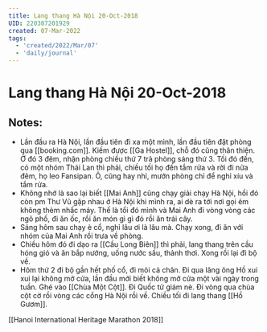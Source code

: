 ```yaml
---
title: Lang thang Hà Nội 20-Oct-2018
UID: 220307201929
created: 07-Mar-2022
tags:
  - 'created/2022/Mar/07'
  - 'daily/journal'
---
```

# Lang thang Hà Nội 20-Oct-2018

## Notes:

- Lần đầu ra Hà Nội, lần đầu tiên đi xa một mình, lần đầu tiên đặt phòng qua [[booking.com]]. Kiếm được [[Ga Hostel]], chỗ đó cũng thân thiện. Ở đó 3 đêm, nhận phòng chiều thứ 7 trả phòng sáng thứ 3. Tối đó đến, có một nhóm Thái Lan thì phải, chiều tối họ đến tắm rửa và rời đi nửa đêm, họ leo Fansipan. Ô, cũng hay nhỉ, mướn phòng chỉ để nghỉ xíu và tắm rửa.
- Không nhớ là sao lại biết [[Mai Anh]] cũng chạy giải chạy Hà Nội, hồi đó còn pm Thư Vũ gặp nhau ở Hà Nội khi mình ra, ai dè ra tới nơi gọi ẻm không thèm nhấc máy. Thế là tối đó mình và Mai Anh đi vòng vòng các ngõ phố, đi ăn ốc, rồi ăn món gì gì đó rồi ăn trái cây.
- Sáng hôm sau chạy è cổ, nghỉ lâu ơi là lâu mà. Chạy xong, đi ăn với nhóm của Mai Anh rồi trưa về phòng.
- Chiều hôm đó đi dạo ra [[Cầu Long Biên]] thì phải, lang thang trên cầu hóng gió và ăn bắp nướng, uống nước sấu, thảnh thơi. Xong rồi lại đi bộ về.
- Hôm thứ 2 đi bộ gần hết phố cổ, đi mỏi cả chân. Đi qua lăng ông Hồ xui xui lại không mở cửa, lần đầu mới biết không mở cửa một vài ngày trong tuần. Ghé vào [[Chùa Một Cột]]. Đi Quốc tử giám nè. Đi vòng qua chùa cột cờ rồi vòng các cổng Hà Nội rồi về. Chiều tối đi lang thang [[Hồ Gươm]].

[[Hanoi International Heritage Marathon 2018]]

